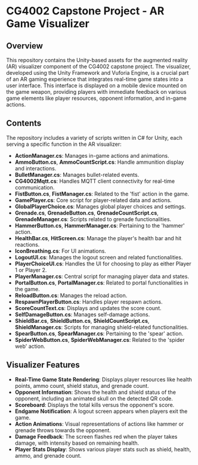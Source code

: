 # CG4002 Capstone Project - AR Game Visualizer

## Overview

This repository contains the Unity-based assets for the augmented reality (AR) visualizer component of the CG4002 capstone project. The visualizer, developed using the Unity Framework and Vuforia Engine, is a crucial part of an AR gaming experience that integrates real-time game states into a user interface. This interface is displayed on a mobile device mounted on the game weapon, providing players with immediate feedback on various game elements like player resources, opponent information, and in-game actions.

## Contents

The repository includes a variety of scripts written in C# for Unity, each serving a specific function in the AR visualizer:

- **ActionManager.cs**: Manages in-game actions and animations.
- **AmmoButton.cs**, **AmmoCountScript.cs**: Handle ammunition display and interactions.
- **BulletManager.cs**: Manages bullet-related events.
- **CG4002Mqtt.cs**: Handles MQTT client connectivity for real-time communication.
- **FistButton.cs**, **FistManager.cs**: Related to the 'fist' action in the game.
- **GamePlayer.cs**: Core script for player-related data and actions.
- **GlobalPlayerChoice.cs**: Manages global player choices and settings.
- **Grenade.cs**, **GrenadeButton.cs**, **GrenadeCountScript.cs**, **GrenadeManager.cs**: Scripts related to grenade functionalities.
- **HammerButton.cs**, **HammerManager.cs**: Pertaining to the 'hammer' action.
- **HealthBar.cs**, **HitScreen.cs**: Manage the player's health bar and hit reactions.
- **IconBreathing.cs**: For UI animations.
- **LogoutUI.cs**: Manages the logout screen and related functionalities.
- **PlayerChoiceUI.cs**: Handles the UI for choosing to play as either Player 1 or Player 2.
- **PlayerManager.cs**: Central script for managing player data and states.
- **PortalButton.cs**, **PortalManager.cs**: Related to portal functionalities in the game.
- **ReloadButton.cs**: Manages the reload action.
- **RespawnPlayerButton.cs**: Handles player respawn actions.
- **ScoreCountText.cs**: Displays and updates the score count.
- **SelfDamageButton.cs**: Manages self-damage actions.
- **ShieldBar.cs**, **ShieldButton.cs**, **ShieldCountScript.cs**, **ShieldManager.cs**: Scripts for managing shield-related functionalities.
- **SpearButton.cs**, **SpearManager.cs**: Pertaining to the 'spear' action.
- **SpiderWebButton.cs**, **SpiderWebManager.cs**: Related to the 'spider web' action.

## Visualizer Features

- **Real-Time Game State Rendering**: Displays player resources like health points, ammo count, shield status, and grenade count.
- **Opponent Information**: Shows the health and shield status of the opponent, including an animated skull on the detected QR code.
- **Scoreboard**: Displays the total kills versus the opponent's score.
- **Endgame Notification**: A logout screen appears when players exit the game.
- **Action Animations**: Visual representations of actions like hammer or grenade throws towards the opponent.
- **Damage Feedback**: The screen flashes red when the player takes damage, with intensity based on remaining health.
- **Player Stats Display**: Shows various player stats such as shield, health, ammo, and grenade count.



